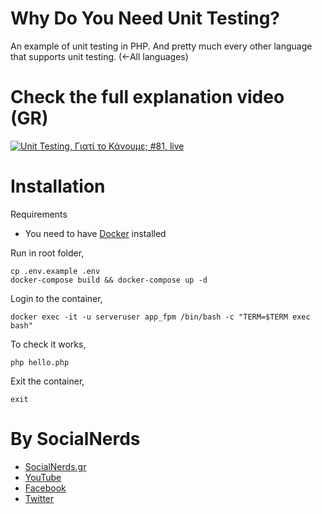 # Why Do You Need Unit Testing?

An example of unit testing in PHP. And pretty much every other language that supports
unit testing. (<-All languages)

# Check the full explanation video (GR)
[![Unit Testing, Γιατί το Κάνουμε; #81, live](https://img.youtube.com/vi/DTdYndNp8vw/0.jpg)](https://youtu.be/DTdYndNp8vw)

# Installation
Requirements
- You need to have [Docker](https://docs.docker.com/engine/installation/) installed

Run in root folder,
~~~~
cp .env.example .env
docker-compose build && docker-compose up -d
~~~~

Login to the container,
~~~~
docker exec -it -u serveruser app_fpm /bin/bash -c "TERM=$TERM exec bash"
~~~~

To check it works,
~~~~
php hello.php
~~~~

Exit the container,
~~~~
exit
~~~~

# By SocialNerds
* [SocialNerds.gr](https://www.socialnerds.gr/)
* [YouTube](https://www.youtube.com/SocialNerdsGR)
* [Facebook](https://www.facebook.com/SocialNerdsGR)
* [Twitter](https://twitter.com/socialnerdsgr)